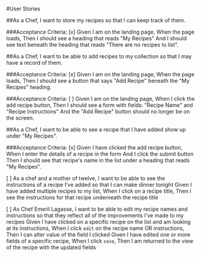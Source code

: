 #User Stories

##As a Chef, I want to store my recipes so that I can keep track of them.

###Acceptance Criteria: 
[x] Given I am on the landing page, When the page loads, Then I should see a heading that reads "My Recipes" And I should see text beneath the heading that reads "There are no recipes to list".

##As a Chef, I want to be able to add recipes to my collection so that I may have a record of them.

###Acceptance Criteria: 
[x] Given I am on the landing page, When the page loads, Then I should see a button that says "Add Recipe" beneath the "My Recipes" heading.

###Acceptance Criteria: 
[ ] Given I am on the landing page, When I click the add recipe button, Then I should see a form with fields: "Recipe Name" and "Recipe Instructions" And the "Add Recipe" button should no longer be on the screen.

##As a Chef, I want to be able to see a recipe that I have added show up under "My Recipes".

###Acceptance Criteria: 
[x] Given I have clicked the add recipe button, When I enter the details of a recipe in the form And I click the submit button Then I should see that recipe's name in the list under a heading that reads "My Recipes".


[ ] As a chef and a mother of twelve, I want to be able to see the instructions of a recipe I’ve added so that I can make dinner tonight
  Given I have added multiple recipes to my list,
  When I click on a recipe title,
  Then I see the instructions for that recipe underneath the recipe title
  
[ ] As Chef Emeril Lagasse, I want to be able to edit my recipe names and instructions so that they reflect all of the improvements I've made to my recipes
  Given I have clicked on a specific recipe on the list and am looking at its instructions,
  When I click `edit` on the recipe name OR instructions,
  Then I can alter value of the field I clicked
  Given I have edited one or more fields of a specific recipe,
  When I click `save`,
  Then I am returned to the view of the recipe with the updated fields
